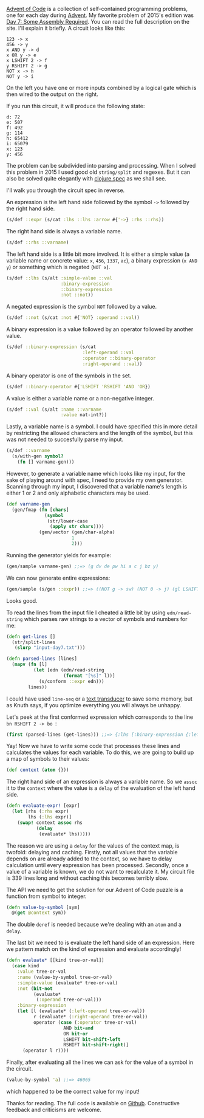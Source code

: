 [Advent of Code](http://adventofcode.com/) is a collection of
self-contained programming problems, one for each day during
[Advent](https://en.wikipedia.org/wiki/Advent). My favorite problem of
2015's edition was [Day 7: Some Assembly
Required](http://adventofcode.com/2015/day/7).  You can read the full
description on the site. I'll explain it briefly. A circuit looks like this:

``` abap
123 -> x
456 -> y
x AND y -> d
x OR y -> e
x LSHIFT 2 -> f
y RSHIFT 2 -> g
NOT x -> h
NOT y -> i
```

On the left you have one or more inputs combined by a logical gate which is
then wired to the output on the right.

If you run this circuit, it will produce the following state:

```
d: 72
e: 507
f: 492
g: 114
h: 65412
i: 65079
x: 123
y: 456
```

The problem can be subdivided into parsing and processing. When I
solved this problem in 2015 I used good old `string/split` and
regexes. But it can also be solved quite elegantly with
[clojure.spec](https://clojure.org/guides/spec) as we shall see.

I'll walk you through the circuit spec in reverse.


An expression is the left hand side followed by the symbol `->` followed by the right hand side.

``` clojure
(s/def ::expr (s/cat :lhs ::lhs :arrow #{'->} :rhs ::rhs))
```

The right hand side is always a variable name.

``` clojure
(s/def ::rhs ::varname)
```

The left hand side is a little bit more involved. It is either a
simple value (a variable name or concrete value: `x`, `456`, `1337`,
`ac`), a binary expression (`x AND y`) or something which is negated
(`NOT x`).

``` clojure
(s/def ::lhs (s/alt :simple-value ::val
                    :binary-expression
                    ::binary-expression
                    :not ::not))
```

A negated expression is the symbol `NOT` followed by a value.


``` clojure
(s/def ::not (s/cat :not #{'NOT} :operand ::val))
```

A binary expression is a value followed by an operator followed by another value.


``` clojure
(s/def ::binary-expression (s/cat
                            :left-operand ::val
                            :operator ::binary-operator
                            :right-operand ::val))
```

A binary operator is one of the symbols in the set.

``` clojure
(s/def ::binary-operator #{'LSHIFT 'RSHIFT 'AND 'OR})
```

A value is either a variable name or a non-negative integer.


``` clojure
(s/def ::val (s/alt :name ::varname
                    :value nat-int?))
```


Lastly, a variable name is a symbol. I could have specified this in
more detail by restricting the allowed characters and the length of
the symbol, but this was not needed to succesfully parse my input.

``` clojure
(s/def ::varname
  (s/with-gen symbol?
    (fn [] varname-gen)))
```

However, to generate a variable name which looks like my input, for
the sake of playing around with spec, I need to provide my own
generator. Scanning through my input, I discovered that a variable
name's length is either 1 or 2 and only alphabetic characters may be
used.

``` clojure
(def varname-gen
  (gen/fmap (fn [chars]
              (symbol
               (str/lower-case
                (apply str chars))))
            (gen/vector (gen/char-alpha)
                        1
                        2)))
```

Running the generator yields for example:

``` clojure
(gen/sample varname-gen) ;;=> (g dv de pw hi a c j bz y)
```

We can now generate entire expressions:

``` clojure
(gen/sample (s/gen ::expr)) ;;=> ((NOT g -> sw) (NOT 0 -> j) (gl LSHIFT 0 -> q) (NOT 1 -> ly) (NOT 2 -> j) (ug -> o) (p RSHIFT 0 -> p) (NOT oj -> dz) (ih -> m) (NOT 5 -> fc))
```

Looks good.

To read the lines from the input file I cheated a little bit by using
`edn/read-string` which parses raw strings to a vector of symbols and
numbers for me:

``` clojure
(defn get-lines []
  (str/split-lines
   (slurp "input-day7.txt")))

(defn parsed-lines [lines]
  (mapv (fn [l]
          (let [edn (edn/read-string
                     (format "[%s]" l))]
            (s/conform ::expr edn)))
        lines))
```

I could have used `line-seq` or a [text transducer](https://stackoverflow.com/a/47354316/6264)
to save some memory, but as Knuth says, if you optimize everything you will always
be unhappy.

Let's peek at the first conformed expression which corresponds to the
line `bn RSHIFT 2 -> bo `:

``` clojure
(first (parsed-lines (get-lines))) ;;=> {:lhs [:binary-expression {:left-operand [:name bn], :operator RSHIFT, :right-operand [:value 2]}], :arrow ->, :rhs bo}
```

Yay! Now we have to write some code that processes these lines and
calculates the values for each variable. To do this, we are going to
build up a map of symbols to their values:

``` clojure
(def context (atom {}))
```

The right hand side of an expression is always a variable name. So we
`assoc` it to the `context` where the value is a `delay` of the
evaluation of the left hand side.

``` clojure
(defn evaluate-expr! [expr]
  (let [rhs (:rhs expr)
        lhs (:lhs expr)]
    (swap! context assoc rhs
           (delay
            (evaluate* lhs)))))
```

The reason we are using a `delay` for the values of the context map,
is twofold: delaying and caching.  Firstly, not all values that the
variable depends on are already added to the context, so we have to
delay calculation until every expression has been processed. Secondly,
once a value of a variable is known, we do not want to recalculate
it. My circuit file is 339 lines long and without caching this becomes
terribly slow.

The API we need to get the solution for our Advent of Code puzzle is a
function from symbol to integer.

``` clojure
(defn value-by-symbol [sym]
  @(get @context sym))
```

The double `deref` is needed because we're dealing with an `atom` and a `delay`.

The last bit we need to is evaluate the left hand side of an
expression. Here we pattern match on the kind of expression and
evaluate accordingly!


``` clojure
(defn evaluate* [[kind tree-or-val]]
  (case kind
    :value tree-or-val
    :name (value-by-symbol tree-or-val)
    :simple-value (evaluate* tree-or-val)
    :not (bit-not
          (evaluate*
           (:operand tree-or-val)))
    :binary-expression
    (let [l (evaluate* (:left-operand tree-or-val))
          r (evaluate* (:right-operand tree-or-val))
          operator (case (:operator tree-or-val)
                     AND bit-and
                     OR bit-or
                     LSHIFT bit-shift-left
                     RSHIFT bit-shift-right)]
      (operator l r))))
```


Finally, after evaluating all the lines we can ask for the value of a
symbol in the circuit.

``` clojure
(value-by-symbol 'a) ;;=> 46065
```

which happened to be the correct value for my input!

Thanks for reading. The full code is available on
[Github](https://github.com/borkdude/aoc2015_day7). Constructive
feedback and criticisms are welcome.
